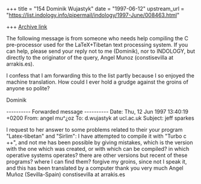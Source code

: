 +++
title = "154 Dominik Wujastyk"
date = "1997-06-12"
upstream_url = "https://list.indology.info/pipermail/indology/1997-June/008463.html"

+++
[Archive link](https://list.indology.info/pipermail/indology/1997-June/008463.html)


The following message is from someone who needs help compiling the C
pre-processor used for the LaTeX+Tibetan text processing system.  If you
can help, please send your reply not to me (Dominik), nor to INDOLOGY, but
directly to the originator of the query, Angel Munoz
(constisevilla at arrakis.es). 

I confess that I am forwarding this to the list partly because I so
enjoyed the machine translation.  How could I ever hold a grudge against
the groins of anyone so polite?

Dominik


---------- Forwarded message ----------
Date: Thu, 12 Jun 1997 13:40:19 +0200
From: angel mu^¿oz <constisevilla at arrakis.es>
To: d.wujastyk at ucl.ac.uk
Subject: jeff sparkes

I request to her answer to some problems related to their your program
"Latex-tibetan" and "Sirlim":
I have attempted to compile it with "Turbo c ++", and not me has been
possible by giving mistakes, which is the version with the one which was
created, or with which can be compiled?
in which operative systems operates?
there are other versions but recent of these programs?
where I can find them?
forgive my groins, since not I speak it, and this has been translated by
a computer
thank you very much
Angel Muñoz  (Sevilla-Spain)
constisevilla at arrakis.es






